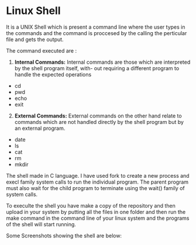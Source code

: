 # Linux Shell

It is a UNIX Shell which is present a command line where the user types in the commands and the command 
is proccesed by the calling the perticular file and gets the output.

The command executed are :
1. **Internal Commands:** 
Internal commands are those which are interpreted by the shell program itself, with-
out requiring a different program to handle the expected operations
  * cd
  * pwd 
  * echo
  * exit
  
2. **External Commands:**
External commands on the other hand relate to commands which are not handled directly
by the shell program but by an external program.
  * date
  * ls
  * cat
  * rm
  * mkdir
  
  
The shell made in C language. 
I have used fork to create a new process and execl family system calls to run the individual 
program. The parent program must also wait for the child program to
terminate using the wait() family of system calls.


To execulte the shell you have make a copy of the repository and then upload in your system by putting all the files in one folder and then run the make command in the command line of your linux system and the programs of the shell will start running. 

Some Screenshots showing the shell are below:

  

